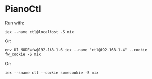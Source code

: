 # PianoCtl

Run with:

    iex --name ctl@localhost -S mix

Or:

    env UI_NODE=fw@192.168.1.6 iex --name "ctl@192.168.1.4" --cookie fw_cookie -S mix

Or:

    iex --sname ctl --cookie somecookie -S mix
